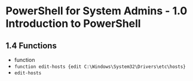 PowerShell for System Admins - 1.0 Introduction to PowerShell
============================================================

1.4 Functions
------------------------------------------------------------

+ function <name> <function>
+ `function edit-hosts {edit C:\Windows\System32\Drivers\etc\hosts}`
+ `edit-hosts`